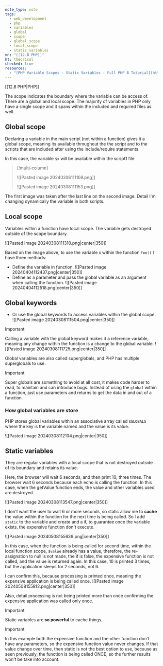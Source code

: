 ```yaml
---
note_type: note
tags:
  - web_development
  - php
  - variables
  - global
  - scope
  - global_scope
  - local_scope
  - static_variables
mn: "[[12.8 PHP]]"
kt: theorical
checked: true
resources:
  - "[PHP Variable Scopes - Static Variables - Full PHP 8 Tutorial](https://www.youtube.com/watch?v=et1aVZWMvVE&list=PLr3d3QYzkw2xabQRUpcZ_IBk9W50M9pe-&index=24&ab_channel=ProgramWithGio)"
---
```

[[12.8 PHP|PHP]]

The scope indicates the boundary where the variable can be access of. There are a global and local scope. The majority of variables in PHP only have a single scope and it spans within the included and required files as well. 
## Global scope
Declaring a variable in the main script (not within a function) gives it a global scope, meaning its available throughout the the script and to the scripts that are included after using the include/require statements.

In this case, the variable `$x` will be available within the script1 file 

>[!multi-column]
>
>![[Pasted image 20240308111108.png]]
>
>![[Pasted image 20240308111153.png]]

The first image was taken after the last line on the second image. Detail I'm changing dynamically the variable in both scripts. 

## Local scope
Variables within a function have local scope. The variable gets destroyed outside of the scope boundary. 

![[Pasted image 20240308111310.png|center|350]]

Based on the image above, to use the variable x within the function `foo()` I have three methods:
- Define the variable in function.
![[Pasted image 20240404112437.png|center|350]]
- Define as a parameter and pass the global variable as an argument when calling the function.
![[Pasted image 20240404112518.png|center|350]]
## Global keywords
- Or use the global keywords to access variables within the global scope. ![[Pasted image 20240308111504.png|center|350]]

>[!important]
>Calling a variable with the global keyword makes it a reference variable, meaning any change within the function is a change to the global variable.
>![[Pasted image 20240308111725.png|center|350]]

Global variables are also called superglobals, and PHP has multiple superglobals to use. 

>[!important]
>Super globals are something to avoid at all cost, it makes code harder to read, to maintain and can introduce bugs. Instead of using the `global` within a function, just use parameters and returns to get the data in and out of a function. 
### How global variables are store
PHP stores global variables within an associative array called `$GLOBALS` where the key is the variable named and the value is its value.  

![[Pasted image 20240308112104.png|center|350]]


## Static variables 
They are regular variables with a local scope that is not destroyed outside of its boundary and retains its value. 

Here, the browser will wait 6 seconds, and then print 10, three times. The browser wait 6 seconds because each echo is calling the function. In this case, when the getValue function ends, the value and other variables used are destroyed. 

![[Pasted image 20240308113547.png|center|350]]

I don't want the user to wait 6 or more seconds, so static allow me to **cache** the value within the function for the next time is being called. So I add `static` to the variable and create and a if, to guarantee once the variable exists, the expensive function don't execute. 

![[Pasted image 20240508155639.png|center|350]]

In this case, when the function is being called for second time, within the local function scope, `$value` already has a value, therefore, the re-assignation to null is not made, the if is false, the expensive function is not called, and the value is returned again. In this case, 10 is printed 3 times, but the application sleeps for 2 seconds, not 6. 

I can confirm this, because processing is printed once, meaning the expensive application is being called once. 
![[Pasted image 20240508155812.png|center|350]]

Also, detail processing is not being printed more than once confirming the expensive application was called only once. 

>[!important]
>Static variables are **so powerful** to cache things. 

>[!important]
>In this example both the expensive function and the other function don't have any parameters, so the expensive function value never changes. If that value change over time, then static is not the best option to use, because as seen previously, the function is being called ONCE, so the further results won't be take into account.
